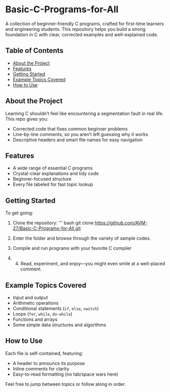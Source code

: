 # Basic-C-Programs-for-All

A collection of beginner-friendly C programs, crafted for first-time learners and engineering students. This repository helps you build a strong foundation in C with clear, corrected examples and well-explained code.

## Table of Contents

- [About the Project](#about-the-project)
- [Features](#features)
- [Getting Started](#getting-started)
- [Example Topics Covered](#example-topics-covered)
- [How to Use](#how-to-use)

## About the Project

Learning C shouldn’t feel like encountering a segmentation fault in real life. This repo gives you:

- Corrected code that fixes common beginner problems
- Line-by-line comments, so you aren’t left guessing why it works
- Descriptive headers and smart file names for easy navigation

## Features

- A wide range of essential C programs
- Crystal-clear explanations and tidy code
- Beginner-focused structure
- Every file labeled for fast topic lookup

## Getting Started

To get going:

1. Clone the repository:
''' bash
git clone https://github.com/AVM-27/Basic-C-Programs-for-All.git

3. Enter the folder and browse through the variety of sample codes.

4. Compile and run programs with your favorite C compiler

6. 4. Read, experiment, and enjoy—you might even smile at a well-placed comment.

## Example Topics Covered

- Input and output
- Arithmetic operations
- Conditional statements (`if`, `else`, `switch`)
- Loops (`for`, `while`, `do-while`)
- Functions and arrays
- Some simple data structures and algorithms

## How to Use

Each file is self-contained, featuring:

- A header to announce its purpose
- Inline comments for clarity
- Easy-to-read formatting (no tab/space wars here)

Feel free to jump between topics or follow along in order.

